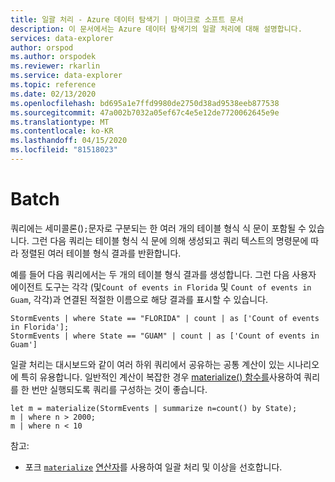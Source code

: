 ```yaml
---
title: 일괄 처리 - Azure 데이터 탐색기 | 마이크로 소프트 문서
description: 이 문서에서는 Azure 데이터 탐색기의 일괄 처리에 대해 설명합니다.
services: data-explorer
author: orspod
ms.author: orspodek
ms.reviewer: rkarlin
ms.service: data-explorer
ms.topic: reference
ms.date: 02/13/2020
ms.openlocfilehash: bd695a1e7ffd9980de2750d38ad9538eeb877538
ms.sourcegitcommit: 47a002b7032a05ef67c4e5e12de7720062645e9e
ms.translationtype: MT
ms.contentlocale: ko-KR
ms.lasthandoff: 04/15/2020
ms.locfileid: "81518023"
---
```

# <a name="batches"></a>Batch

쿼리에는 세미콜론()`;`문자로 구분되는 한 여러 개의 테이블 형식 식 문이 포함될 수 있습니다. 그런 다음 쿼리는 테이블 형식 식 문에 의해 생성되고 쿼리 텍스트의 명령문에 따라 정렬된 여러 테이블 형식 결과를 반환합니다.

예를 들어 다음 쿼리에서는 두 개의 테이블 형식 결과를 생성합니다. 그런 다음 사용자 에이전트 도구는 각각 (및`Count of events in Florida` 및 `Count of events in Guam`, 각각)과 연결된 적절한 이름으로 해당 결과를 표시할 수 있습니다.

```kusto
StormEvents | where State == "FLORIDA" | count | as ['Count of events in Florida'];
StormEvents | where State == "GUAM" | count | as ['Count of events in Guam']
```

일괄 처리는 대시보드와 같이 여러 하위 쿼리에서 공유하는 공통 계산이 있는 시나리오에 특히 유용합니다. 일반적인 계산이 복잡한 경우 [materialize() 함수를](./materializefunction.md)사용하여 쿼리를 한 번만 실행되도록 쿼리를 구성하는 것이 좋습니다.

```kusto
let m = materialize(StormEvents | summarize n=count() by State);
m | where n > 2000;
m | where n < 10
```

참고:
* 포크 [`materialize`](materializefunction.md) [연산자](forkoperator.md)를 사용하여 일괄 처리 및 이상을 선호합니다.